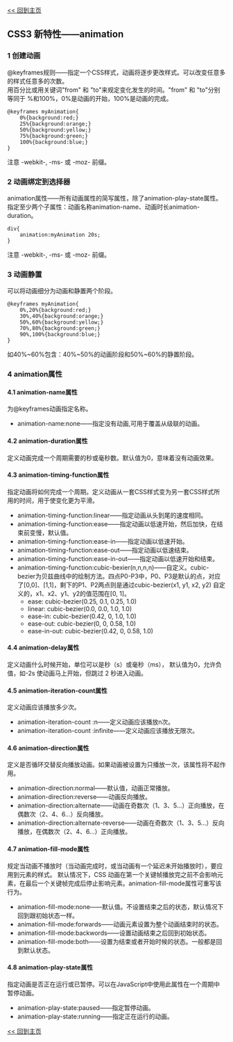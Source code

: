 [<< 回到主页](http://suzy1993.github.io/misszy/)

## CSS3 新特性——animation

### 1 创建动画
@keyframes规则——指定一个CSS样式，动画将逐步更改样式。可以改变任意多的样式任意多的次数。  
用百分比或用关键词"from" 和 "to"来规定变化发生的时间。"from" 和 "to"分别等同于 %和100%，0%是动画的开始，100%是动画的完成。
```
@keyframes myAnimation{
    0%{background:red;}
    25%{background:orange;}
    50%{background:yellow;}
    75%{background:green;}
    100%{background:blue;}
}
```
注意 -webkit-, -ms- 或 -moz- 前缀。

### 2 动画绑定到选择器
animation属性——所有动画属性的简写属性，除了animation-play-state属性。  
指定至少两个子属性：动画名称animation-name、动画时长animation-duration。
```
div{
    animation:myAnimation 20s;
}
```
注意 -webkit-, -ms- 或 -moz- 前缀。

### 3 动画静置
可以将动画细分为动画和静置两个阶段。
```
@keyframes myAnimation{
    0%,20%{background:red;}
    30%,40%{background:orange;}
    50%,60%{background:yellow;}
    70%,80%{background:green;}
    90%,100%{background:blue;}
}
```
如40%~60%包含：40%~50%的动画阶段和50%~60%的静置阶段。

### 4 animation属性
#### 4.1 animation-name属性
为@keyframes动画指定名称。
* animation-name:none——指定没有动画,可用于覆盖从级联的动画。

#### 4.2 animation-duration属性
定义动画完成一个周期需要的秒或毫秒数。默认值为0，意味着没有动画效果。

#### 4.3 animation-timing-function属性
指定动画将如何完成一个周期。定义动画从一套CSS样式变为另一套CSS样式所用的时间，用于使变化更为平滑。
* animation-timing-function:linear——指定动画从头到尾的速度相同。
* animation-timing-function:ease——指定动画以低速开始，然后加快，在结束前变慢，默认值。
* animation-timing-function:ease-in——指定动画以低速开始。
* animation-timing-function:ease-out——指定动画以低速结束。
* animation-timing-function:ease-in-out——指定动画以低速开始和结束。
* animation-timing-function:cubic-bexier(n,n,n,n)——自定义。cubic-bezier为贝兹曲线中的绘制方法。四点P0-P3中，P0、P3是默认的点，对应了[0,0]、[1,1]，剩下的P1、P2两点则是通过cubic-bezier(x1, y1, x2, y2) 自定义的，x1、x2、y1、y2的值范围在[0, 1]。
    * ease: cubic-bezier(0.25, 0.1, 0.25, 1.0)
    * linear: cubic-bezier(0.0, 0.0, 1.0, 1.0)
    * ease-in: cubic-bezier(0.42, 0, 1.0, 1.0)
    * ease-out: cubic-bezier(0, 0, 0.58, 1.0)
    * ease-in-out: cubic-bezier(0.42, 0, 0.58, 1.0)

#### 4.4 animation-delay属性
定义动画什么时候开始，单位可以是秒（s）或毫秒（ms）， 默认值为0，允许负值，如-2s 使动画马上开始，但跳过 2 秒进入动画。

#### 4.5 animation-iteration-count属性
定义动画应该播放多少次。
* animation-iteration-count :n——定义动画应该播放n次。
* animation-iteration-count :infinite——定义动画应该播放无限次。

#### 4.6 animation-direction属性
定义是否循环交替反向播放动画。如果动画被设置为只播放一次，该属性将不起作用。
* animation-direction:normal——默认值，动画正常播放。
* animation-direction:reverse——动画反向播放。
* animation-direction:alternate——动画在奇数次（1、3、5...）正向播放，在偶数次（2、4、6...）反向播放。
* animation-direction:alternate-reverse——动画在奇数次（1、3、5...）反向播放，在偶数次（2、4、6...）正向播放。

#### 4.7 animation-fill-mode属性
规定当动画不播放时（当动画完成时，或当动画有一个延迟未开始播放时），要应用到元素的样式。
默认情况下，CSS 动画在第一个关键帧播放完之前不会影响元素，在最后一个关键帧完成后停止影响元素。animation-fill-mode属性可重写该行为。
* animation-fill-mode:none——默认值。不设置结束之后的状态，默认情况下回到跟初始状态一样。
* animation-fill-mode:forwards——动画元素设置为整个动画结束时的状态。
* animation-fill-mode:backwords——设置动画结束之后回到初始状态。
* animation-fill-mode:both——设置为结束或者开始时候的状态。一般都是回到默认状态。

#### 4.8 animation-play-state属性
指定动画是否正在运行或已暂停。可以在JavaScript中使用此属性在一个周期中暂停动画。
* animation-play-state:paused——指定暂停动画。
* animation-play-state:running——指定正在运行的动画。

[<< 回到主页](http://suzy1993.github.io/misszy/)
